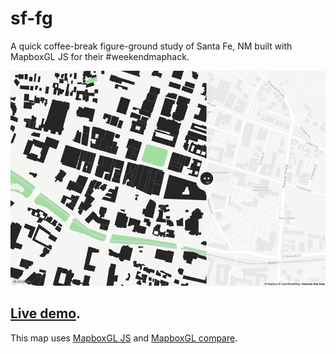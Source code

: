 # sf-fg
A quick coffee-break figure-ground study of Santa Fe, NM built with MapboxGL JS for their #weekendmaphack.

![](https://raw.githubusercontent.com/sinclarius/sf-fg/master/sffg-web.gif)

## [Live demo](http://sinclarius.com/sf/).

This map uses [MapboxGL JS](https://www.mapbox.com/mapbox-gl-js/api/) and [MapboxGL compare](https://www.mapbox.com/mapbox-gl-js/example/mapbox-gl-compare/). 
